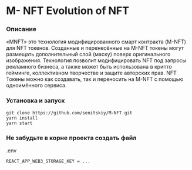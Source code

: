 # M- NFT  Evolution of NFT
### Описание
«MNFT» это технология модифицированного смарт контракта (M-NFT) для NFT токенов. Созданные и перенесённые на M-NFT токены могут размещать дополнительный слой (маску) поверх оригинального изображения. Технология позволит модифицировать NFT под запросы рекламного бизнеса, а также может быть использована в крипто гейминге, коллективном творчестве и защите авторских прав.
NFT Токены можно как создавать, так и переносить на M-NFT с помощью одноимённого сервиса.

### Установка и запуск
```
git clone https://github.com/senitskiy/M-NFT.git
yarn install
yarn start
```

### Не забудьте в корне проекта создать файл 
.env
```
REACT_APP_WEB3_STORAGE_KEY = ...
```
